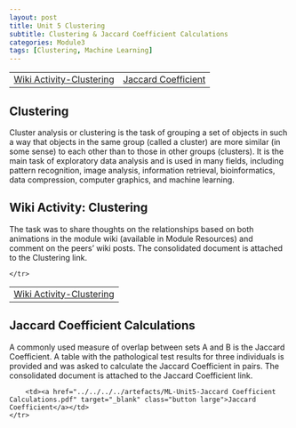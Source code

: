 ```yaml
---
layout: post
title: Unit 5 Clustering
subtitle: Clustering & Jaccard Coefficient Calculations
categories: Module3
tags: [Clustering, Machine Learning]
---
```

<html lang="en">

<table>
    <tr>
        <td><a href="../../../../artefacts/ML-Unit5-Wiki Activity- Clustering.pdf" target="_blank" class="button large">Wiki Activity-Clustering</a></td> 
        <td><a href="../../../../artefacts/ML-Unit5-Jaccard Coefficient Calculations.pdf" target="_blank" class="button large">Jaccard Coefficient</a></td> 
    </tr>
</table>

<body>

<h2>Clustering</h2>
<p>Cluster analysis or clustering is the task of grouping a set of objects in such a way that objects in the same group (called a cluster) are more similar (in some sense) to each other than to those in other groups (clusters). It is the main task of exploratory data analysis and is used in many fields, including pattern recognition, image analysis, information retrieval, bioinformatics, data compression, computer graphics, and machine learning. </p>

<h2>Wiki Activity: Clustering</h2>
<p>  The task was to share thoughts on the relationships based on both animations in the module wiki (available in Module Resources) and comment on the peers’ wiki posts. The consolidated document is attached to the Clustering link.</p>

<table>
    <tr>
         <td><a href="../../../../artefacts/ML-Unit5-Wiki Activity- Clustering.pdf" target="_blank" class="button large">Wiki Activity-Clustering</a></td> 
     
    </tr>
</table>

<h2>Jaccard Coefficient Calculations</h2>
<p>A commonly used measure of overlap between sets A and B is the Jaccard Coefficient. A table with the pathological test results for three individuals is provided and was asked to calculate the Jaccard Coefficient in pairs. The consolidated document is attached to the Jaccard Coefficient link.
</p>

</body>

</html>

<table>
    <tr>
       
        <td><a href="../../../../artefacts/ML-Unit5-Jaccard Coefficient Calculations.pdf" target="_blank" class="button large">Jaccard Coefficient</a></td> 
    </tr>
</table>

